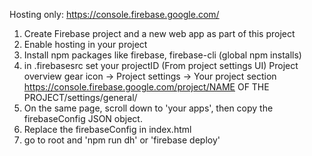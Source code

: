 Hosting only:
https://console.firebase.google.com/
1. Create Firebase project and a new web app as part of this project
2. Enable hosting in your project
3. Install npm packages like firebase, firebase-cli (global npm installs)
4. in .firebasesrc set your projectID
(From project settings UI)
Project overview gear icon -> Project settings -> Your project section
https://console.firebase.google.com/project/NAME OF THE PROJECT/settings/general/
5. On the same page, scroll down to 'your apps', then copy the firebaseConfig JSON object.
6. Replace the firebaseConfig in index.html
7. go to root and 'npm run dh' or 'firebase deploy'
